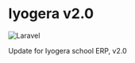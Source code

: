 # Iyogera v2.0
![Laravel](https://github.com/wallacemyem/Iyogera-v2.0/workflows/Laravel/badge.svg)
<p>
Update for Iyogera school ERP, v2.0
